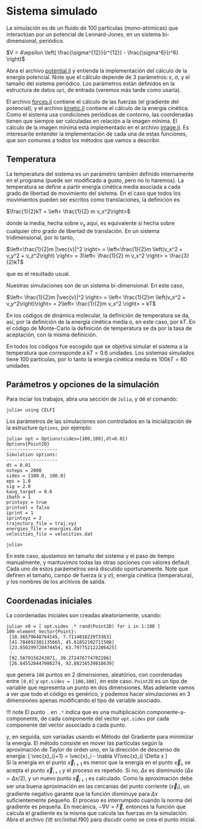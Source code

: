 
# Sistema simulado

La simulación es de un fluido de 100 partículas (mono-atómicas) que
interactúan por un
potencial de Lennard-Jones, en un sistema bi-dimensional, periódico.

$V = 4\epsilon \left( \frac{\sigma^{12}}{r^{12}} - \frac{\sigma^6}{r^6} \right)$

Abra el archivo [potential.jl](https://github.com/m3g/CELFI.jl/blob/master/src/potential.jl) y entienda la implementación del
cálculo de la energía potencial. Note que el cálculo depende de 3
parámetros: $\epsilon$, $\sigma$, y el tamaño del sistema periódico. Los
parámetros están definidos en la estructura de datos `opt`, de entrada (veremos más tarde como usarla). 

El archivo [forces.jl](https://github.com/m3g/CELFI.jl/blob/master/src/forces.jl) contiene el cálculo de las fuerzas (el gradiente
del potencial), y el archivo [kinetic.jl](https://github.com/m3g/CELFI.jl/blob/master/src/kinetic.jl) contiene el cálculo
de la energía cinética. Como el sistema usa condiciones periódicas de
contorno, las coordenadas tienen que siempre ser calculadas en relación
a la imagen mínima. El cálculo de la imagen mínima está implementado en
el archivo [image.jl](https://github.com/m3g/CELFI.jl/blob/master/src/image.jl). Es interesante entender la
implementación de cada una de estas funciones, que son comunes a todos
los métodos que vamos a describir. 

## Temperatura

La temperatura del sistema es un parámetro también definido internamente
en el programa (puede ser modificado a gusto, pero no lo haremos). La
temperatura se define a partir energía cinética media asociada a cada
grado de libertad de movimiento del sistema. En el caso que todos los
movimientos pueden ser escritos como translaciones, la definición es

$\frac{1}{2}kT = \left< \frac{1}{2} m v_x^2\right>$

donde la media, hecha sobre $v_x$ aqui, es equivalente si hecha sobre
cualquier otro grado de libertad de translación. En un sistema
tridimensional, por lo tanto, 

$\left<\frac{1}{2}m |\vec{v}|^2 \right> = 
\left<\frac{1}{2}m \left(v_x^2 + v_y^2 + v_z^2\right) \right> = 
3\left< \frac{1}{2} m v_x^2 \right> = \frac{3}{2}kT$

que es el resultado usual.

Nuestras simulaciones son de un sistema bi-dimensional. En este caso,

$\left< \frac{1}{2}m |\vec{v}|^2 \right> = 
\left< \frac{1}{2}m \left(v_x^2 + v_y^2\right)\right> =
2\left< \frac{1}{2}m v_x^2 \right> = kT$

En los códigos de dinámica molecular, la definición de temperatura se
da, así, por la definición de la energía cinética media o, en este caso,
por $kT$. En el código de Monte-Carlo la definición de temperatura se da
por la tasa de aceptación, con la misma definición. 

En todos los códigos fue escogido que se objetiva simular el sistema a
la temperatura que corresponde a $kT = 0.6$ unidades. Los sistemas
simulados tiene 100 partículas, por lo tanto la energía cinética media
es $100kT=60$ unidades.

## Parámetros y opciones de la simulación

Para inciar los trabajos, abra una sección de `Julia`, y dé el comando:
```julia-repl
julia> using CELFI
```

Los parámetros de las simulaciones son controlados en la inicialización de la estructure `Options`, por ejemplo:

```julia-repl
julia> opt = Options(sides=[100,100],dt=0.01)
Options{Point2D}
-------------------
Simulation options:
-------------------
dt = 0.01
nsteps = 2000
sides = [100.0, 100.0]
eps = 1.0
sig = 2.0
kavg_target = 0.6
ibath = 1
printxyz = true
printvel = false
iprint = 1
iprintxyz = 2
trajectory_file = traj.xyz
energies_file = energies.dat
velocities_file = velocities.dat

julia>
```

En este caso, ajustamos en tamaño del sistema y el paso de tiempo manualmente, y mantuvimos todas las otras opciones con valores default. Cada uno de estos paráemetros será discutido oportunamente. Note que definen el tamaño, campo de fuerza ($\epsilon$ y $\sigma$), energía cinética (temperatura), y los nombres de los archivos de salida. 

## Coordenadas iniciales

La coordenadas iniciales son creadas aleatoriamente, usando: 
```julia-repl
julia> x0 = [ opt.sides .* rand(Point2D) for i in 1:100 ]
100-element Vector{Point}:
 [18.36579648764145, 7.711401822973363]
 [41.784092301135665, 45.61852102711508]
 [23.850299728474454, 63.797752122286425]
 ⋮
 [92.5679156243071, 39.272476774702206]
 [26.845528447086274, 92.88216539818639]

```
que genera `100` puntos en 2 dimensiones, aleatórios, con coordenadas entre `[0,0]` y `opt.sides = [100,100]`, en este caso. `Point2D` es un tipo de variable que representa un punto en dos dimensiones. Mas adelante vamos a ver que todo el código es genérico, y podemos hacer simulaciones en 3 dimensiones apenas modificando el tipo de variable asociado. 

!!! note
    El punto `.` en `.*` indica que es una multiplicación componente-a-componente, de cada componente del vector `opt.sides` por cada componente del vector associado a cada punto. 

y, en seguida, son
variadas usando el Método del Gradiente para minimizar la energía. El
método consiste en mover las partículas según la aproximación de Taylor
de orden uno, en la dirección de descenso de energía:
\[
\vec{x}_{i+1} = \vec{x}_i - \nabla V(\vec{x}_i) \Delta x
\]  
Si la energía en el punto $\vec{x}_{i+1}$ es menor que la energía en el
punto $\vec{x}_i$, se acepta el punto $\vec{x}_{i+1}$ y el proceso es
repetido. Si no, $\Delta x$ es disminuido ($\Delta x = \Delta x / 2$), y
un nuevo punto $\vec{x}_{i+1}$ es calculado. Como la aproximación debe
ser una buena aproximación en las cercanias del punto corriente ($\vec{x}_i$), un
gradiente negativo garante que la función disminuye para $\Delta x$
suficientemente pequeño. El proceso es interrumpido cuando la norma del
gradiente es pequeña. En mecánica, $-\nabla V = \vec{F}$, entonces la
función que calcula el gradiente es la misma que calcula las fuerzas en
la simulación. Abra el archivo {\tt src/initial.f90} para
discutir como se crea el punto inicial. 






